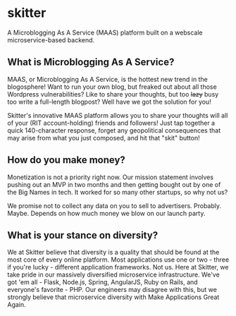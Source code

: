 # skitter
A Microblogging As A Service (MAAS) platform built on a webscale
microservice-based backend.

## What is Microblogging As A Service?
MAAS, or Microblogging As A Service, is the hottest new trend in the
blogosphere!  Want to run your own blog, but freaked out about all those
Wordpress vulnerabilities?  Like to share your thoughts, but too ~~lazy~~ busy
too write a full-length blogpost?  Well have we got the solution for you!

Skitter's innovative MAAS platform allows you to share your thoughts will all
of your (RIT account-holding) friends and followers!  Just tap together a quick
140-character response, forget any geopolitical consequences that may arise
from what you just composed, and hit that "skit" button!

## How do you make money?
Monetization is not a priority right now.  Our mission statement involves
pushing out an MVP in two months and then getting bought out by one of the Big
Names in tech.  It worked for so many other startups, so why not us?

We promise not to collect any data on you to sell to advertisers.  Probably.
Maybe.  Depends on how much money we blow on our launch party.

## What is your stance on diversity?
We at Skitter believe that diversity is a quality that should be found at the
most core of every online platform.  Most applications use one or two - three
if you're lucky - different application frameworks.  Not us.  Here at Skitter,
we take pride in our massively diversified microservice infrastructure.  We've
got 'em all - Flask, Node.js, Spring, AngularJS, Ruby on Rails, and everyone's
favorite - PHP.  Our engineers may disagree with this, but we strongly believe
that microservice diversity with Make Applications Great Again.
